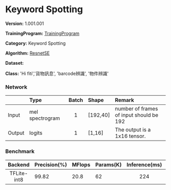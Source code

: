 # Keyword Spotting

**Version:** 1.001.001

**TrainingProgram:** [TrainingProgram]()

**Category:** Keyword Spotting

**Algorithm:** [ResnetSE](https://github.com/yeyupiaoling/AudioClassification-Pytorch)

**Dataset:** 

**Class:** 'Hi fiti','貨物訊息', 'barcode辨識', '物件辨識'


### Network
|      | Type            | Batch   | Shape      | Remark                                               |
|:---- |:----------------|:-------:|:-----------|:-----------------------------------------------------|
|Input | mel spectrogram |   1     | [192,40]   | number of frames of input should be 192              |
|Output| logits          |   1     | [1,16]     | The output is a 1x16 tensor.                         |

### Benchmark

| Backend      | Precision(%) | MFlops   | Params(K) | Inference(ms) |       Download                                                                                                                                | Author   |
|:------------:|:-------------|:---------|:----------|:-------------:|:----------------------------------------------------------------------------------------------------------------------------------------------|:---------|
|  TFLite-int8 |    99.82     |    20.8  |    62     |       224       |      [link](https://fp-gitlab/hcita/tinyml/va8801_model_zoo/-/blob/develop/KeyWordSpotting(KWS)/resnet_se/KWS_1_001_001.tflite)     | Fitipower|

